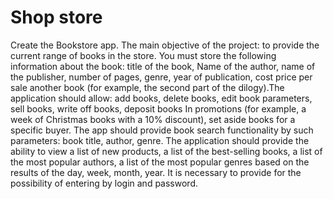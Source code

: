 # Shop store
Create the Bookstore app. The main objective of the project: to provide the current range of books in the store. You must store the following information about the book: title of the book, Name of the author, name of the publisher, number of pages, genre, year of publication, cost price per sale another book (for example, the second part of the dilogy).The application should allow: add books, delete books, edit book parameters, sell books, write off books, deposit books In promotions (for example, a week of Christmas books with a 10% discount), set aside books for a specific buyer. The app should provide book search functionality by such parameters: book title, author, genre. The application should provide the ability to view a list of new products, a list of the best-selling books, a list of the most popular authors, a list of the most popular genres based on the results of the day, week, month, year. It is necessary to provide for the possibility of entering by login and password.
